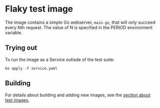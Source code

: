 # Flaky test image

The image contains a simple Go webserver, `main.go`, that will only succeed every Nth request.
The value of N is specified in the PERIOD environment variable.

## Trying out

To run the image as a Service outisde of the test suite:

`ko apply -f service.yaml`

## Building

For details about building and adding new images, see the
[section about test images](/test/README.md#test-images).
